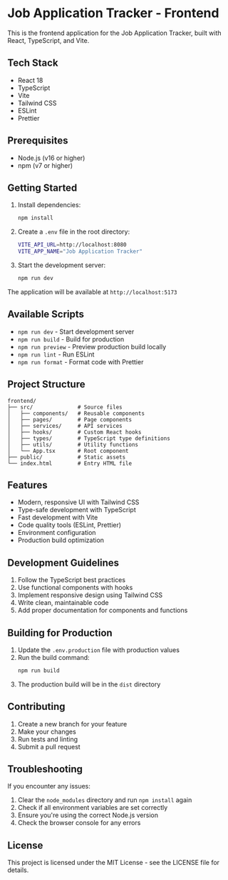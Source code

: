 # Job Application Tracker - Frontend

This is the frontend application for the Job Application Tracker, built with React, TypeScript, and Vite.

## Tech Stack

- React 18
- TypeScript
- Vite
- Tailwind CSS
- ESLint
- Prettier

## Prerequisites

- Node.js (v16 or higher)
- npm (v7 or higher)

## Getting Started

1. Install dependencies:
   ```bash
   npm install
   ```

2. Create a `.env` file in the root directory:
   ```bash
   VITE_API_URL=http://localhost:8080
   VITE_APP_NAME="Job Application Tracker"
   ```

3. Start the development server:
   ```bash
   npm run dev
   ```

The application will be available at `http://localhost:5173`

## Available Scripts

- `npm run dev` - Start development server
- `npm run build` - Build for production
- `npm run preview` - Preview production build locally
- `npm run lint` - Run ESLint
- `npm run format` - Format code with Prettier

## Project Structure

```
frontend/
├── src/              # Source files
│   ├── components/   # Reusable components
│   ├── pages/        # Page components
│   ├── services/     # API services
│   ├── hooks/        # Custom React hooks
│   ├── types/        # TypeScript type definitions
│   ├── utils/        # Utility functions
│   └── App.tsx       # Root component
├── public/           # Static assets
└── index.html        # Entry HTML file
```

## Features

- Modern, responsive UI with Tailwind CSS
- Type-safe development with TypeScript
- Fast development with Vite
- Code quality tools (ESLint, Prettier)
- Environment configuration
- Production build optimization

## Development Guidelines

1. Follow the TypeScript best practices
2. Use functional components with hooks
3. Implement responsive design using Tailwind CSS
4. Write clean, maintainable code
5. Add proper documentation for components and functions

## Building for Production

1. Update the `.env.production` file with production values
2. Run the build command:
   ```bash
   npm run build
   ```
3. The production build will be in the `dist` directory

## Contributing

1. Create a new branch for your feature
2. Make your changes
3. Run tests and linting
4. Submit a pull request

## Troubleshooting

If you encounter any issues:

1. Clear the `node_modules` directory and run `npm install` again
2. Check if all environment variables are set correctly
3. Ensure you're using the correct Node.js version
4. Check the browser console for any errors

## License

This project is licensed under the MIT License - see the LICENSE file for details.
